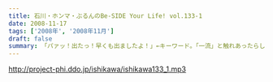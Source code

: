 ```yaml
---
title: 石川・ホンマ・ぶるんのBe-SIDE Your Life! vol.133-1
date: 2008-11-17
tags: ['2008年', '2008年11月']
draft: false
summary: 「パァッ！出たっ！早くも出ましたよ！」←キーワード。「一流」と触れあったらしい日曜日が明けて・・・ビーサイがここにきてやっとこさのギョーカイトークが炸裂か！？・・・いやいや「ギョーカイ馴れしてない」トークが炸裂！！NAMAE
---
```


http://project-phi.ddo.jp/ishikawa/ishikawa133_1.mp3
